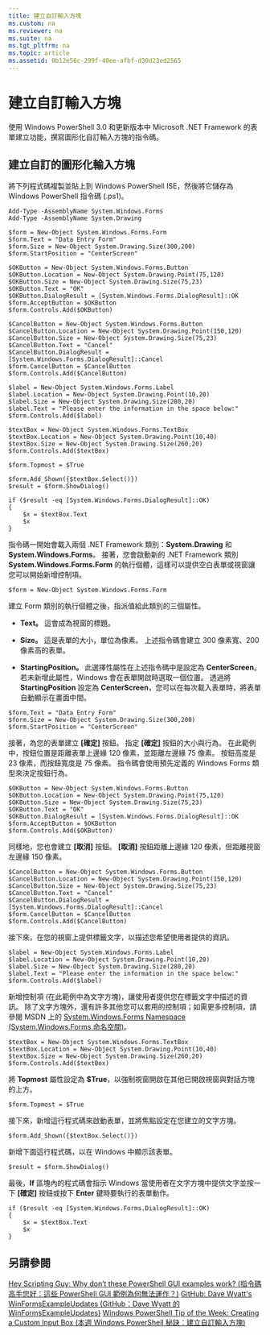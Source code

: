 ```yaml
---
title: 建立自訂輸入方塊
ms.custom: na
ms.reviewer: na
ms.suite: na
ms.tgt_pltfrm: na
ms.topic: article
ms.assetid: 0b12e56c-299f-40ee-afbf-d30d23ed2565
---
```

# 建立自訂輸入方塊
使用 Windows PowerShell 3.0 和更新版本中 Microsoft .NET Framework 的表單建立功能，撰寫圖形化自訂輸入方塊的指令碼。

## 建立自訂的圖形化輸入方塊
將下列程式碼複製並貼上到 Windows PowerShell ISE，然後將它儲存為 Windows PowerShell 指令碼 (.ps1)。

```
Add-Type -AssemblyName System.Windows.Forms
Add-Type -AssemblyName System.Drawing

$form = New-Object System.Windows.Forms.Form 
$form.Text = "Data Entry Form"
$form.Size = New-Object System.Drawing.Size(300,200) 
$form.StartPosition = "CenterScreen"

$OKButton = New-Object System.Windows.Forms.Button
$OKButton.Location = New-Object System.Drawing.Point(75,120)
$OKButton.Size = New-Object System.Drawing.Size(75,23)
$OKButton.Text = "OK"
$OKButton.DialogResult = [System.Windows.Forms.DialogResult]::OK
$form.AcceptButton = $OKButton
$form.Controls.Add($OKButton)

$CancelButton = New-Object System.Windows.Forms.Button
$CancelButton.Location = New-Object System.Drawing.Point(150,120)
$CancelButton.Size = New-Object System.Drawing.Size(75,23)
$CancelButton.Text = "Cancel"
$CancelButton.DialogResult = [System.Windows.Forms.DialogResult]::Cancel
$form.CancelButton = $CancelButton
$form.Controls.Add($CancelButton)

$label = New-Object System.Windows.Forms.Label
$label.Location = New-Object System.Drawing.Point(10,20) 
$label.Size = New-Object System.Drawing.Size(280,20) 
$label.Text = "Please enter the information in the space below:"
$form.Controls.Add($label) 

$textBox = New-Object System.Windows.Forms.TextBox 
$textBox.Location = New-Object System.Drawing.Point(10,40) 
$textBox.Size = New-Object System.Drawing.Size(260,20) 
$form.Controls.Add($textBox) 

$form.Topmost = $True

$form.Add_Shown({$textBox.Select()})
$result = $form.ShowDialog()

if ($result -eq [System.Windows.Forms.DialogResult]::OK)
{
    $x = $textBox.Text
    $x
}
```

指令碼一開始會載入兩個 .NET Framework 類別：**System.Drawing** 和 **System.Windows.Forms**。 接著，您會啟動新的 .NET Framework 類別 **System.Windows.Forms.Form** 的執行個體，這樣可以提供空白表單或視窗讓您可以開始新增控制項。

```
$form = New-Object System.Windows.Forms.Form
```

建立 Form 類別的執行個體之後，指派值給此類別的三個屬性。

-   **Text。** 這會成為視窗的標題。

-   **Size。** 這是表單的大小，單位為像素。 上述指令碼會建立 300 像素寬、200 像素高的表單。

-   **StartingPosition。** 此選擇性屬性在上述指令碼中是設定為 **CenterScreen**。 若未新增此屬性，Windows 會在表單開啟時選取一個位置。 透過將 **StartingPosition** 設定為 **CenterScreen**，您可以在每次載入表單時，將表單自動顯示在畫面中間。

```
$form.Text = "Data Entry Form"
$form.Size = New-Object System.Drawing.Size(300,200) 
$form.StartPosition = "CenterScreen"
```

接著，為您的表單建立 **[確定]** 按鈕。 指定 **[確定]** 按鈕的大小與行為。 在此範例中，按鈕位置是距離表單上邊緣 120 像素，並距離左邊緣 75 像素。 按鈕高度是 23 像素，而按鈕寬度是 75 像素。 指令碼會使用預先定義的 Windows Forms 類型來決定按鈕行為。

```
$OKButton = New-Object System.Windows.Forms.Button
$OKButton.Location = New-Object System.Drawing.Point(75,120)
$OKButton.Size = New-Object System.Drawing.Size(75,23)
$OKButton.Text = "OK"
$OKButton.DialogResult = [System.Windows.Forms.DialogResult]::OK
$form.AcceptButton = $OKButton
$form.Controls.Add($OKButton)
```

同樣地，您也會建立 **[取消]** 按鈕。 **[取消]** 按鈕距離上邊緣 120 像素，但距離視窗左邊緣 150 像素。

```
$CancelButton = New-Object System.Windows.Forms.Button
$CancelButton.Location = New-Object System.Drawing.Point(150,120)
$CancelButton.Size = New-Object System.Drawing.Size(75,23)
$CancelButton.Text = "Cancel"
$CancelButton.DialogResult = [System.Windows.Forms.DialogResult]::Cancel
$form.CancelButton = $CancelButton
$form.Controls.Add($CancelButton)
```

接下來，在您的視窗上提供標籤文字，以描述您希望使用者提供的資訊。

```
$label = New-Object System.Windows.Forms.Label
$label.Location = New-Object System.Drawing.Point(10,20) 
$label.Size = New-Object System.Drawing.Size(280,20) 
$label.Text = "Please enter the information in the space below:"
$form.Controls.Add($label)
```

新增控制項 (在此範例中為文字方塊)，讓使用者提供您在標籤文字中描述的資訊。 除了文字方塊外，還有許多其他您可以套用的控制項；如需更多控制項，請參閱 MSDN 上的 [System.Windows.Forms Namespace (System.Windows.Forms 命名空間)](http://msdn.microsoft.com/library/k50ex0x9(v=vs.110).aspx)。

```
$textBox = New-Object System.Windows.Forms.TextBox 
$textBox.Location = New-Object System.Drawing.Point(10,40) 
$textBox.Size = New-Object System.Drawing.Size(260,20) 
$form.Controls.Add($textBox)
```

將 **Topmost** 屬性設定為 **$True**，以強制視窗開啟在其他已開啟視窗與對話方塊的上方。

```
$form.Topmost = $True
```

接下來，新增這行程式碼來啟動表單，並將焦點設定在您建立的文字方塊。

```
$form.Add_Shown({$textBox.Select()})
```

新增下面這行程式碼，以在 Windows 中顯示該表單。

```
$result = $form.ShowDialog()
```

最後，**If** 區塊內的程式碼會指示 Windows 當使用者在文字方塊中提供文字並按一下 **[確定]** 按鈕或按下 **Enter** 鍵時要執行的表單動作。

```
if ($result -eq [System.Windows.Forms.DialogResult]::OK)
{
    $x = $textBox.Text
    $x
}
```

## 另請參閱
[Hey Scripting Guy: Why don’t these PowerShell GUI examples work? (指令碼高手您好：這些 PowerShell GUI 範例為何無法運作？)](http://go.microsoft.com/fwlink/?LinkId=506644)
[GitHub: Dave Wyatt's WinFormsExampleUpdates (GitHub：Dave Wyatt 的 WinFormsExampleUpdates)](https://github.com/dlwyatt/WinFormsExampleUpdates)
[Windows PowerShell Tip of the Week: Creating a Custom Input Box (本週 Windows PowerShell 秘訣︰建立自訂輸入方塊)](http://technet.microsoft.com/library/ff730941.aspx)



<!--HONumber=Apr16_HO1-->


